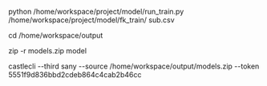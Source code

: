python /home/workspace/project/model/run_train.py  /home/workspace/project/model/fk_train/ sub.csv

cd  /home/workspace/output

zip -r models.zip model

castlecli --third sany --source /home/workspace/output/models.zip --token 5551f9d836bbd2cdeb864c4cab2b46cc
